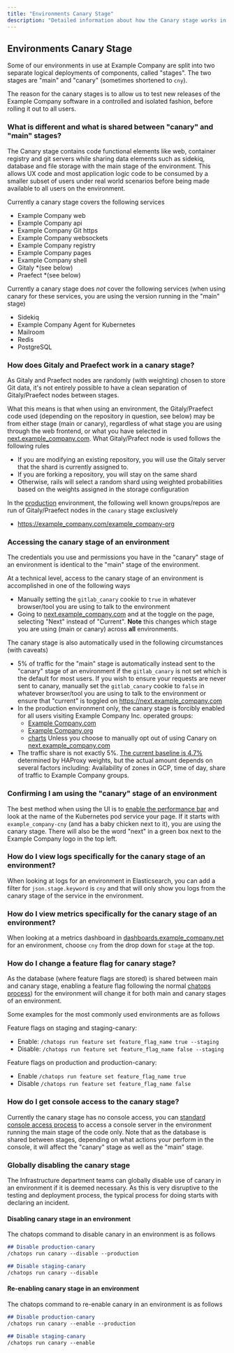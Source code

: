 ```yaml
---
title: "Environments Canary Stage"
description: "Detailed information about how the Canary stage works in our Environments"
---
```


## Environments Canary Stage

Some of our environments in use at Example Company are split into two separate logical
deployments of components, called "stages". The two stages are "main" and "canary"
(sometimes shortened to `cny`).

The reason for the canary stages is to allow us to test new releases of the Example Company
software in a controlled and isolated fashion, before rolling it out to all users.

### What is different and what is shared between "canary" and "main" stages?

The Canary stage contains code functional elements like web, container registry
and git servers while sharing data elements such as sidekiq, database and file
storage with the main stage of the environment. This allows UX code and most
application logic code to be consumed by a smaller subset of users under real
world scenarios before being made available to all users on the environment.

Currently a canary stage covers the following services

* Example Company web
* Example Company api
* Example Company Git https
* Example Company websockets
* Example Company registry
* Example Company pages
* Example Company shell
* Gitaly *(see below)
* Praefect *(see below)

Currently a canary stage does *not* cover the following services (when using
canary for these services, you are using the version running in the "main" stage)

* Sidekiq
* Example Company Agent for Kubernetes
* Mailroom
* Redis
* PostgreSQL

### How does Gitaly and Praefect work in a canary stage?

As Gitaly and Praefect nodes are randomly (with weighting) chosen to store Git
data, it's not entirely possible to have a clean separation of Gitaly/Praefect
nodes between stages.

What this means is that when using an environment, the Gitaly/Praefect code used
(depending on the repository in question, see below) may be from either stage (main or canary),
regardless of what stage you are using through the web frontend, or what you have
selected in [next.example_company.com](https://next.example_company.com). What Gitaly/Prafect node
is used follows the following rules

* If you are modifying an existing repository, you will use the Gitaly server that the shard is currently assigned to.
* If you are forking a repository, you will stay on the same shard
* Otherwise, rails will select a random shard using weighted probabilities based on the weights assigned in the storage configuration

In the [production](/handbook/engineering/infrastructure/environments/#production) environment, the following well known groups/repos are run of
Gitaly/Praefect nodes in the `canary` stage exclusively

* https://example_company.com/example_company-org

### Accessing the canary stage of an environment

The credentials you use and permissions you have in the "canary" stage of an
environment is identical to the "main" stage of the environment.

At a technical level, access to the canary stage of an environment is accomplished
in one of the following ways

* Manually setting the `gitlab_canary` cookie to `true` in whatever browser/tool
you are using to talk to the environment
* Going to [next.example_company.com](https://next.example_company.com) and at the toggle on the
page, selecting "Next" instead of "Current". **Note** this changes which stage
you are using (main or canary) across **all** environments.

The canary stage is also automatically used in the following circumstances (with caveats)

* 5% of traffic for the "main" stage is automatically instead sent to the "canary"
stage of an environment if the `gitlab_canary` is not set which is the default for most users. If you wish to ensure your requests are never sent to
canary, manually set the `gitlab_canary` cookie to `false` in whatever
browser/tool you are using to talk to the environment or ensure that "current" is toggled on https://next.example_company.com
* In the production environment only, the canary stage is forcibly enabled for all users visiting Example Company Inc. operated groups:
  * [Example Company.com](https://example_company.com/example_company-com)
  * [Example Company.org](https://example_company.com/example_company-org)
  * [charts](https://example_company.com/charts)
  Unless you choose to manually opt out of using Canary on [next.example_company.com](https://next.example_company.com)
* The traffic share is not exactly 5%. [The current baseline is 4.7%](https://example_company.com/example_company-com/gl-infra/scalability/-/issues/1745) determined by HAProxy weights,
  but the actual amount depends on several factors including: Availability of zones in GCP,
  time of day, share of traffic to Example Company groups.

### Confirming I am using the "canary" stage of an environment

The best method when using the UI is to [enable the performance bar](https://docs.example_company.com/ee/administration/monitoring/performance/performance_bar.html)
and look at the name of the Kubernetes pod service your page. If it starts
with `example_company-cny` (and has a baby chicken next to it), you are using the canary
stage. There will also be the word "next" in a green box next to the Example Company logo
in the top left.

### How do I view logs specifically for the canary stage of an environment?

When looking at logs for an environment in Elasticsearch, you can add a filter
for `json.stage.keyword` is `cny` and that will only show you logs from the
canary stage of the service in the environment.

### How do I view metrics specifically for the canary stage of an environment?

When looking at a metrics dashboard in [dashboards.example_company.net](https://dashboards.example_company.net)
for an environment, choose `cny` from the drop down for `stage` at the top.

### How do I change a feature flag for canary stage?

As the database (where feature flags are stored) is shared between main and
canary stage, enabling a feature flag following the normal [chatops process](/handbook/support/workflows/chatops/#feature-flags))
for the environment will change it for both main and canary stages of an environment.

Some examples for the most commonly used environments are as follows

Feature flags on staging and staging-canary:

* Enable:  `/chatops run feature set feature_flag_name true --staging`
* Disable: `/chatops run feature set feature_flag_name false --staging`

Feature flags on production and production-canary:

* Enable `/chatops run feature set feature_flag_name true`
* Disable `/chatops run feature set feature_flag_name false`

### How do I get console access to the canary stage?

Currently the canary stage has no console access, you can [standard console access process](https://example_company.com/example_company-com/runbooks/-/blob/master/docs/teleport/Connect_to_Rails_Console_via_Teleport.md)
to access a console server in the environment running the main stage of the code
only. Note that as the database is shared between stages, depending on what
actions your perform in the console, it will affect the "canary" stage as well
as the "main" stage.

### Globally disabling the canary stage

The Infrastructure department teams can globally disable use of canary
in an environment if it is deemed necessary. As this is very disruptive to the testing
and deployment process, the typical process for doing starts with declaring
an incident.

#### Disabling canary stage in an environment

The chatops command to disable canary in an environment is as follows

```markdown
## Disable production-canary
/chatops run canary --disable --production

## Disable staging-canary
/chatops run canary --disable
```

#### Re-enabling canary stage in an environment

The chatops command to re-enable canary in an environment is as follows

```markdown
## Disable production-canary
/chatops run canary --enable --production

## Disable staging-canary
/chatops run canary --enable
```
